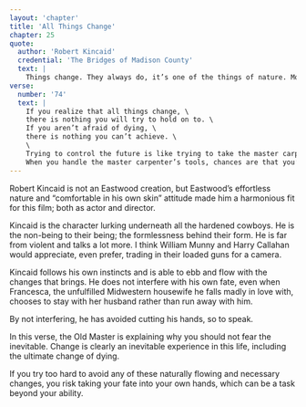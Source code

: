 ```yaml
---
layout: 'chapter'
title: 'All Things Change'
chapter: 25
quote:
  author: 'Robert Kincaid'
  credential: 'The Bridges of Madison County'
  text: |
    Things change. They always do, it’s one of the things of nature. Most people are afraid of change, but if you look at it as something you can always count on, then it can be a comfort.
verse:
  number: '74'
  text: |
    If you realize that all things change, \
    there is nothing you will try to hold on to. \
    If you aren’t afraid of dying, \
    there is nothing you can’t achieve. \
    \
    Trying to control the future is like trying to take the master carpenter’s place. \
    When you handle the master carpenter’s tools, chances are that you’ll cut your hand.
---
```


Robert Kincaid is not an Eastwood creation, but Eastwood’s effortless nature and “comfortable in his own skin” attitude made him a harmonious fit for this film; both as actor and director.

Kincaid is the character lurking underneath all the hardened cowboys. He is the non-being to their being; the formlessness behind their form. He is far from violent and talks a lot more. I think William Munny and Harry Callahan would appreciate, even prefer, trading in their loaded guns for a camera.

Kincaid follows his own instincts and is able to ebb and flow with the changes that brings. He does not interfere with his own fate, even when Francesca, the unfulfilled Midwestern housewife he falls madly in love with, chooses to stay with her husband rather than run away with him.

By not interfering, he has avoided cutting his hands, so to speak.

In this verse, the Old Master is explaining why you should not fear the inevitable. Change is clearly an inevitable experience in this life, including the ultimate change of dying.

If you try too hard to avoid any of these naturally flowing and necessary changes, you risk taking your fate into your own hands, which can be a task beyond your ability.
